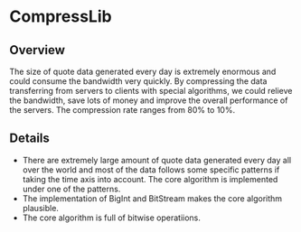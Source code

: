 # CompressLib


## Overview
The size of quote data generated every day is extremely enormous and could consume the bandwidth very quickly. By compressing the data transferring from servers to clients with special algorithms, we could relieve the bandwidth, save lots of money and improve the overall performance of the servers. The compression rate ranges from 80% to 10%.


## Details
* There are extremely large amount of quote data generated every day all over the world and most of the data follows some specific patterns if taking the time axis into account. The core algorithm is implemented under one of the patterns.
* The implementation of BigInt and BitStream makes the core algorithm plausible.
* The core algorithm is full of bitwise operatiions.




